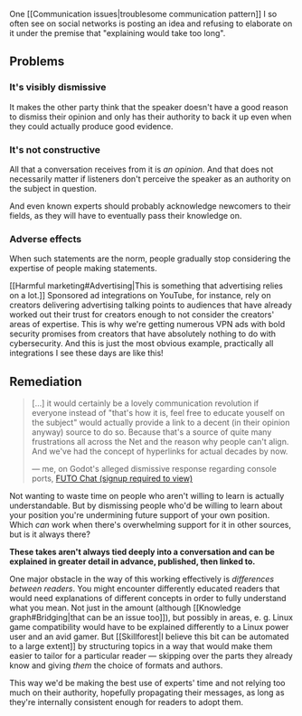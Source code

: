 ---
---
One [[Communication issues|troublesome communication pattern]] I so often see on social networks is posting an idea and refusing to elaborate on it under the premise that "explaining would take too long".

## Problems
### It's visibly dismissive

It makes the other party think that the speaker doesn't have a good reason to dismiss their opinion and only has their authority to back it up even when they could actually produce good evidence.


### It's not constructive

All that a conversation receives from it is *an opinion*. And that does not necessarily matter if listeners don't perceive the speaker as an authority on the subject in question.

And even known experts should probably acknowledge newcomers to their fields, as they will have to eventually pass their knowledge on.

### Adverse effects

When such statements are the norm, people gradually stop considering the expertise of people making statements.

[[Harmful marketing#Advertising|This is something that advertising relies on a lot.]] Sponsored ad integrations on YouTube, for instance, rely on creators delivering advertising talking points to audiences that have already worked out their trust for creators enough to not consider the creators' areas of expertise. This is why we're getting numerous VPN ads with bold security promises from creators that have absolutely nothing to do with cybersecurity. And this is just the most obvious example, practically all integrations I see these days are like this!

## Remediation

> \[…\] it would certainly be a lovely communication revolution if everyone instead of "that's how it is, feel free to educate youself on the subject" would actually provide a link to a decent (in their opinion anyway) source to do so. Because that's a source of quite many frustrations all across the Net and the reason why people can't align. And we've had the concept of hyperlinks for actual decades by now.
> 
> — me, on Godot's alleged dismissive response regarding console ports, [FUTO Chat (signup required to view)](https://chat.futo.org/#narrow/stream/38-project-ideas/topic/Gamedev.20Engines.2C.20Godot.2C.20and.20console.20porting/near/159724)

Not wanting to waste time on people who aren't willing to learn is actually understandable. But by dismissing people who'd be willing to learn about your position you're undermining future support of your own position. Which *can* work when there's overwhelming support for it in other sources, but is it always there?

**These takes aren't always tied deeply into a conversation and can be explained in greater detail in advance, published, then linked to.**

One major obstacle in the way of this working effectively is *differences between readers*. You might encounter differently educated readers that would need explanations of different concepts in order to fully understand what you mean. Not just in the amount (although [[Knowledge graph#Bridging|that can be an issue too]]), but possibly in areas, e. g. Linux game compatibility would have to be explained differently to a Linux power user and an avid gamer. But [[Skillforest|I believe this bit can be automated to a large extent]] by structuring topics in a way that would make them easier to tailor for a particular reader — skipping over the parts they already know and giving *them* the choice of formats and authors.

This way we'd be making the best use of experts' time and not relying too much on their authority, hopefully propagating their messages, as long as they're internally consistent enough for readers to adopt them.